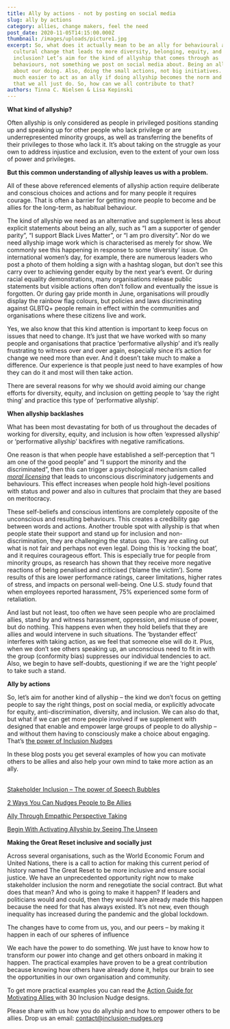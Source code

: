 ```yaml
---
title: Ally by actions - not by posting on social media
slug: ally by actions
category: allies, change makers, feel the need
post_date: 2020-11-05T14:15:00.000Z
thumbnail: /images/uploads/picture1.jpg
excerpt: So, what does it actually mean to be an ally for behavioural and
  cultural change that leads to more diversity, belonging, equity, and
  inclusion? Let’s aim for the kind of allyship that comes through as
  behaviours, not something we post on social media about. Being an ally is
  about our doing. Also, doing the small actions, not big initiatives. But it is
  much easier to act as an ally if doing allyship becomes the norm and something
  that we all just do. So, how can we all contribute to that?
authors: Tinna C. Nielsen & Lisa Kepinski
---
```

**What kind of allyship?**

 Often allyship is only considered as people in privileged positions standing up and speaking up for other people who lack privilege or are underrepresented minority groups, as well as transferring the benefits of their privileges to those who lack it. It’s about taking on the struggle as your own to address injustice and exclusion, even to the extent of your own loss of power and privileges.

**But this common understanding of allyship leaves us with a problem.**

All of these above referenced elements of allyship action require deliberate and conscious choices and actions and for many people it requires courage. That is often a barrier for getting more people to become and be allies for the long-term, as habitual behaviour.

The kind of allyship we need as an alternative and supplement is less about explicit statements about being an ally, such as “I am a supporter of gender parity”, “I support Black Lives Matter”, or “I am pro diversity”. Nor do we need allyship image work which is characterised as merely for show. We commonly see this happening in response to some ‘diversity’ issue. On international women’s day, for example, there are numerous leaders who post a photo of them holding a sign with a hashtag slogan, but don’t see this carry over to achieving gender equity by the next year’s event. Or during racial equality demonstrations, many organisations release public statements but visible actions often don’t follow and eventually the issue is forgotten. Or during gay pride month in June, organisations will proudly display the rainbow flag colours, but policies and laws discriminating against GLBTQ+ people remain in effect within the communities and organisations where these citizens live and work. 

Yes, we also know that this kind attention is important to keep focus on issues that need to change. It’s just that we have worked with so many people and organisations that practice ‘performative allyship’ and it’s really frustrating to witness over and over again, especially since it’s action for change we need more than ever. And it doesn’t take much to make a difference. Our experience is that people just need to have examples of how they can do it and most will then take action. 

There are several reasons for why we should avoid aiming our change efforts for diversity, equity, and inclusion on getting people to ‘say the right thing’ and practice this type of ‘performative allyship’.

**When allyship backlashes** 

What has been most devastating for both of us throughout the decades of working for diversity, equity, and inclusion is how often ‘expressed allyship’ or ‘performative allyship’ backfires with negative ramifications. 

One reason is that when people have established a self-perception that “I am one of the good people” and “I support the minority and the discriminated”, then this can trigger a psychological mechanism called *[moral licensing](https://journals.sagepub.com/doi/abs/10.1111/j.1467-9280.2009.02326.x)* that leads to unconscious discriminatory judgements and behaviours. This effect increases when people hold high-level positions with status and power and also in cultures that proclaim that they are based on meritocracy.

These self-beliefs and conscious intentions are completely opposite of the unconscious and resulting behaviours. This creates a credibility gap between words and actions. Another trouble spot with allyship is that when people state their support and stand up for inclusion and non-discrimination, they are challenging the status quo. They are calling out what is not fair and perhaps not even legal. Doing this is ‘rocking the boat’, and it requires courageous effort. This is especially true for people from minority groups, as research has shown that they receive more negative reactions of being penalised and criticised (‘blame the victim’). Some results of this are lower performance ratings, career limitations, higher rates of stress, and impacts on personal well-being. One U.S. study found that when employees reported harassment, 75% experienced some form of retaliation.

And last but not least, too often we have seen people who are proclaimed allies, stand by and witness harassment, oppression, and misuse of power, but do nothing. This happens even when they hold beliefs that they are allies and would intervene in such situations. The ‘bystander effect’ interferes with taking action, as we feel that someone else will do it. Plus, when we don’t see others speaking up, an unconscious need to fit in with the group (conformity bias) suppresses our individual tendencies to act. Also, we begin to have self-doubts, questioning if we are the ‘right people’ to take such a stand. 

**Ally by actions** 

So, let’s aim for another kind of allyship – the kind we don’t focus on getting people to say the right things, post on social media, or explicitly advocate for equity, anti-discrimination, diversity, and inclusion. We can also do that, but what if we can get more people involved if we supplement with designed that enable and empower large groups of people to do allyship – and  without them having to consciously make a choice about engaging. That’s [the power of Inclusion Nudges ](https://inclusion-nudges.org/blog/about-inclusion-nudges/power-of-inclusion-nudges) 

In these blog posts you get several examples of how you can motivate others to be allies and also help your own mind to take more action as an ally.

\
[Stakeholder Inclusion – The power of Speech Bubbles](https://inclusion-nudges.org/blog/inclusive-co-creation/power-of-speech-bubbles)

[2 Ways You Can Nudges People to Be Allies](https://inclusion-nudges.org/blog/allies/nudge-people-to-be-allies)

[Ally Through Empathic Perspective Taking](https://inclusion-nudges.org/blog/allies/ally-through-empathic-perspective-taking)

[Begin With Activating Allyship by Seeing The Unseen](https://inclusion-nudges.org/blog/allies/allyship-by-seeing-the-unseen)

**Making the Great Reset inclusive and socially just** 

Across several organisations, such as the World Economic Forum and United Nations, there is a call to action for making this current period of history named The Great Reset to be more inclusive and ensure social justice. We have an unprecedented opportunity right now to make stakeholder inclusion the norm and renegotiate the social contract. But what does that mean? And who is going to make it happen? If leaders and politicians would and could, then they would have already made this happen because the need for that has always existed. It’s not new, even though inequality has increased during the pandemic and the global lockdown. 

The changes have to come from us, you, and our peers  – by making it happen in each of our spheres of influence

We each have the power to do something. We just have to know how to transform our power into change and get others onboard in making it happen. The practical examples have proven to be a great contribution because knowing how others have already done it, helps our brain to see the opportunities in our own organisation and community. 

To get more practical examples you can read the [Action Guide for Motivating Allies ](https://www.amazon.com/Inclusion-Nudges-Motivating-Allies-behavioural/dp/B08GV91VYP/ref=sr_1_1?dchild=1&keywords=motivating+allies&sr=8-1)with 30 Inclusion Nudge designs. 

Please share with us how you do allyship and how to empower others to be allies.  Drop us an email: contact@inclusion-nudges.org